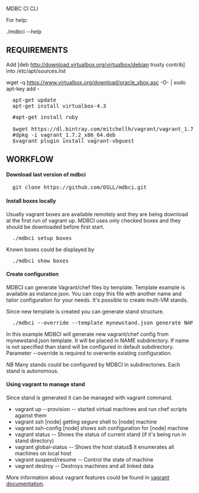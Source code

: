 MDBC CI CLI

For help:

  ./mdbci --help
  
## REQUIREMENTS
Add [deb http://download.virtualbox.org/virtualbox/debian trusty contrib] into /etc/apt/sources.list

wget -q https://www.virtualbox.org/download/oracle_vbox.asc -O- | sudo apt-key add -

<pre>
  apt-get update
  apt-get install virtualbox-4.3
</pre>

  
<pre>
  #apt-get install ruby
  
  $wget https://dl.bintray.com/mitchellh/vagrant/vagrant_1.7.2_x86_64.deb
  #dpkg -i vagrant_1.7.2_x86_64.deb
  $vagrant plugin install vagrant-vbguest
</pre>

## WORKFLOW

#### Download last version of mdbci

<pre>
  git clone https://github.com/OSLL/mdbci.git
</pre>

#### Install boxes locally

Usually vagrant boxes are available remotely and they are being download at the first run of vagrant up. MDBCI uses only checked boxes and they should be downloaded before first start.

<pre>
  ./mdbci setup boxes
</pre>

Known boxes could be displayed by 

<pre>
  ./mdbci show boxes
</pre>


#### Create configuration

MDBCI can generate Vagrant/chef files by template. Template example is available as instance.json. You can copy this file with another name and tailor configuration for your needs. It's possible to create multi-VM stands.

Since new template is created you can generate stand structure.

<pre>
  ./mdbci --override --template mynewstand.json generate NAME
</pre>

In this example MDBCI will generate new vagrant/chef config from mynewstand.json template. It will be placed in NAME subdirectory. If name is not specified than stand will be configured in default subdirectory. Parameter --override is required to overwrite existing configuration.

*NB* Many stands could be configured by MDBCI in subdirectories. Each stand is autonomous.

#### Using vagrant to manage stand

Since stand is generated it can be managed with vagrant command. 

* vagrant up --provision  -- started virtual machines and run chef scripts against them
* vagrant ssh [node] getting segure shell to [node] machine
* vagrant ssh-config [node] shows ssh configuration for [node] machine
* vagrant status -- Shows the status of current stand (if it's being run in stand directory)
* vagrant global-status -- Shows the host status$ it enumerates all machines on local host
* vagrant suspend/resume -- Control the state of machine
* vagrant destroy -- Destroys machines and all linked data

More information about vagrant features could be found in [vagrant documentation](https://docs.vagrantup.com/v2/). 





  

